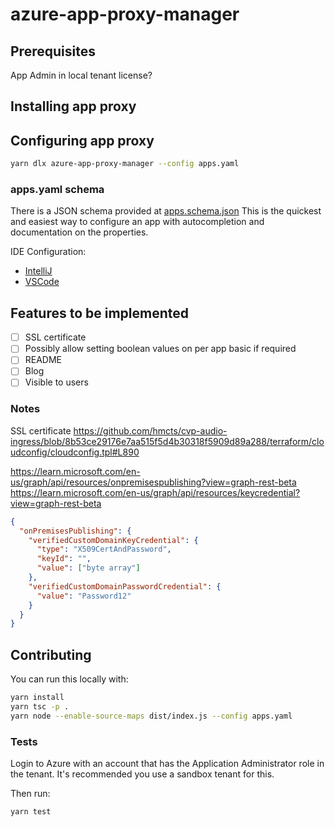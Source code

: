 # azure-app-proxy-manager

## Prerequisites

App Admin in local tenant
license?

## Installing app proxy

## Configuring app proxy

```bash
yarn dlx azure-app-proxy-manager --config apps.yaml
```

### apps.yaml schema

There is a JSON schema provided at [apps.schema.json](apps.schema.json)
This is the quickest and easiest way to configure an app with autocompletion and documentation on the properties.

IDE Configuration:

- [IntelliJ](https://www.jetbrains.com/help/idea/json.html#ws_json_schema_add_custom)
- [VSCode](https://github.com/redhat-developer/vscode-yaml#associating-a-schema-to-a-glob-pattern-via-yamlschemas)

## Features to be implemented

- [ ] SSL certificate
- [ ] Possibly allow setting boolean values on per app basic if required
- [ ] README
- [ ] Blog
- [ ] Visible to users

### Notes

SSL certificate
https://github.com/hmcts/cvp-audio-ingress/blob/8b53ce29176e7aa515f5d4b30318f5909d89a288/terraform/cloudconfig/cloudconfig.tpl#L890

https://learn.microsoft.com/en-us/graph/api/resources/onpremisespublishing?view=graph-rest-beta
https://learn.microsoft.com/en-us/graph/api/resources/keycredential?view=graph-rest-beta

```json
{
  "onPremisesPublishing": {
    "verifiedCustomDomainKeyCredential": {
      "type": "X509CertAndPassword",
      "keyId": "",
      "value": ["byte array"]
    },
    "verifiedCustomDomainPasswordCredential": {
      "value": "Password12"
    }
  }
}
```

## Contributing

You can run this locally with:

```bash
yarn install
yarn tsc -p .
yarn node --enable-source-maps dist/index.js --config apps.yaml
```

### Tests

Login to Azure with an account that has the Application Administrator role in the tenant.
It's recommended you use a sandbox tenant for this.

Then run:

```bash
yarn test
```
